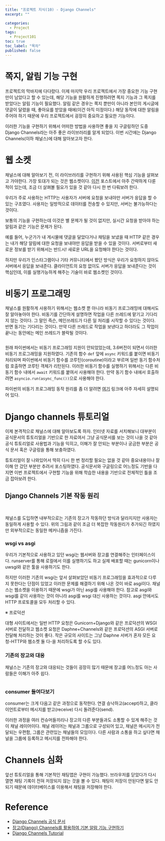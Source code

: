 ```yaml
---
title: "프로젝트 지식(10) - Django Channels"
excerpt: ""

categories:
  - Project
tags:
  - Project101
toc: true
toc_label: "목차"
published: false
---
```


# 쪽지, 알림 기능 구현

프로젝트의 막바지에 다다랐다. 이제 마지막 우리 프로젝트에서 가장 중요한 기능 구현만이 남았다고 할 수 있는데, 해당 기능을 원활하게 진행하려면 쪽지 기능과 그 쪽지를 받았다는 알림 기능이 필요했다. 알림 같은 경우는 쪽지 뿐만이 아니라 본인의 게시글에 댓글이 달렸을 때, 좋아요를 받았을 때에(이건 아직 미정이다.) 해당 동작에 대한 알림을 주어야 하기 때문에 우리 프로젝트에서 굉장히 중요하고 필요한 기능이다. 

이러한 기능을 구현하기 위해서 어떠한 방법을 사용하면 좋을 지 구글링하던 도중 Django Channels라는 아주 좋은 라이브러리를 알게 되었다. 이번 시간에는 Django Channels(이하 채널스)에 대해 알아보고자 한다.

# 웹 소켓

채널스에 대해 알아보기 전, 이 라이브러리를 구현하기 위해 사용된 핵심 기능을 살펴보고 가야한다. 가장 토대가 되는 것은 웹소켓이다. <a href="https://kgw7401.github.io/project/project8/">이전</a> 포스트에서 아주 간략하게 다룬 적이 있는데, 조금 더 살펴볼 필요가 있을 것 같아 다시 한 번 다뤄보려 한다.

우리가 주로 사용하는 HTTP는 사용자가 서버에 요청을 보내야만 서버가 응답을 할 수 있는 구조였다. 사용자는 일방적으로 데이터를 전송할 수 있지만, 서버는 불가능하다는 것이다. 

보통의 기능을 구현하는데 이것은 별 문제가 될 것이 없지만, 실시간 요청을 받아야 하는 알림과 같은 기능은 문제가 된다.

예를 들어, 누군가가 내 게시물에 댓글을 달았다거나 채팅을 보냈을 때 HTTP 같은 경우는 내가 해당 알림에 대한 요청을 보내야만 응답을 받을 수 있을 것이다. 서버로부터 새로운 정보를 받기 위해서는 반드시! 새로운 URL을 요청해야 한다는 것이다.

하지만 우리가 인스타그램이나 기타 커뮤니티에서 봤던 방식은 우리가 요청하지 않아도 서버에서 응답을 보내준다. 클라이언트의 요청 없이도 서버가 응답을 보내준다는 것이 핵심인데, 이를 실행가능하게 해주는 기술이 바로 웹소켓인 것이다. 

# 비동기 프로그래밍

채널스를 원활하게 사용하기 위해서는 웹소켓 뿐 아니라 비동기 프로그래밍에 대해서도 잘 알아놓아야 한다. 비동기를 간단하게 설명하면 작업을 다른 쓰레드에 맡기고 기다리지 않는 것이다. 그 말인 즉슨, 메인쓰레드가 다른 일 처리를 시작할 수 있다는 것이다. 반면 동기는 기다리는 것이다. 만약 다른 쓰레드로 작업을 보낸다고 하더라도 그 작업이 끝나는 동안에는 메인 쓰레드가 블락될 것이다.

<img src="">

원래 파이썬에서는 비동기 프로그래밍 지원이 안되었었는데, 3.6버전이 되면서 이러한 비동기 프로그래밍을 지원하였다. 기존의 함수 `def` 앞에 `async` 키워드를 붙이면 비동기 처리되며 파이썬에서  비동기 함수를 코루틴(coroutine)이라고 부르며 일반 동기 함수처럼 호출하면 코루틴 객체가 리턴된다. 이러한 비동기 함수를 실행하기 위해서는 다른 비동기 함수 내에서 `await` 키워드를 붙여서 사용해야 한다. 만약 동기 함수 내에서 호출하려면 `asyncio.run(async_func())`으로 사용해야 한다.

파이썬의 비동기 프로그래밍 동작 원리를 좀 더 알려면 <a href="https://it-eldorado.tistory.com/159">여기</a> 링크에 아주 자세히 설명되어 있다. 

# Django channels 튜토리얼

이제 본격적으로 채널스에 대해 알아보도록 하자. 인터넷 자료를 서치해보니 대부분이 공식문서의 튜토리얼을 기반으로 한 자료여서 그냥 공식문서를 보는 것이 나을 것 같아 공식 튜토리얼로 사용법과 기능을 익히고, 이해가 잘 안되는 부분이나 궁금한 부분은 공식 문서 혹은 구글링을 통해 보충하였다.

튜토리얼이 잘 나와있어서 딱히 다시 한 번 정리할 필요는 없을 것 같아 중요내용이나 잘 이해 안 갔던 부분만 추려서 포스팅하였다. 공식문서와 구글링으로 어느정도 기반을 다지면 이번 프로젝트에서 구현할 기능을 위해 학습한 내용을 기반으로 전체적인 틀을 조금 잡아보려 한다. 

## Django Channels 기본 작동 원리

<img src="">

<img src="">

채널스를 도입하면 내부적으로는 기존의 장고가 작동하던 방식과 달라지지만 사용자는 동일하게 사용할 수 있다. 위의 그림과 같이 조금 더 복잡한 작동원리가 추가되긴 하였지만 외부적으로는 동일한 메커니즘을 가진다. 

### wsgi vs asgi

우리가 기본적으로 사용하고 있던 wsgi는 웹서버와 장고를 연결해주는 인터페이스이다. runserver를 통해 로컬에서 이를 실행하기도 하고 실제 배포할 때는 gunicorn이나 uwsgi와 같은 툴을 사용하기도 한다. 

하지만 이러한 기존의 wsgi는 앞서 살펴보았던 비동기 프로그래밍을 효과적으로 다루지 못한다는 단점이 있었고 이러한 문제를 해결하기 위해 나온 것이 바로 asgi이다. 채널스는 웹소켓을 이용하기 때문에 wsgi가 아닌 asgi를 사용해야 한다. 참고로 asgi와 wsgi를 같이 사용하는 것이 아니라 asgi를 wsgi 대신 사용하는 것이다. asgi 안에서도 HTTP 프로토콜을 모두 처리할 수 있다. 

※ 프로덕션

대형 사이트에서는 일반 HTTP 요청은 Gunicorn+Django와 같은 프로덕션의 WSGI 서버로 전달하고 웹소켓 요청은 Daphne+Channels와 같은 프로덕션의 ASGI 서버로 전달해 처리하는 것이 좋다. 작은 규모의 사이트는 그냥 Daphne 서버가 혼자 모든 요청-HTTP와 웹소켓 둘 다-을 처리하도록 할 수도 있다.

### 기존의 장고와 대응

채널스는 기존의 장고와 대응되는 것들이 굉장히 많기 때문에 장고를 어느정도 아는 사람들은 이해가 아주 쉽다.

<img src="">

### consumer 들여다보기

consumer는 크게 다음고 같은 과정으로 동작한다. 연결 승낙하고(accept)하고, 클라이언트로부터 메시지를 받고(receive) 다시 돌려준다(send). 

이러한 과정을 여러 컨슈머들끼리나 장고의 다른 부분들과도 소통할 수 있게 해주는 것이 채널 레이어이다. 채널 레이어는 채널과 그룹으로 구성되어 있고, 채널은 메시지가 전달되는 우편함, 그룹은 관련있는 채널들의 모임이다. 다른 사람과 소통을 하고 싶다면 채널을 그룹에 등록하고 메시지를 전파해야 한다. 

# Channels 심화

앞선 튜토리얼을 통해 기본적인 채팅앱은 구현이 가능했다. 브라우저를 닫았다가 다시 열면 채팅 기록이 전혀 저장되지 않는 것을 볼 수 있다. 채팅이 저장이 안된다면 말도 안되기 때문에 데이터베이스를 이용해서 채팅을 저장해야 한다. 

# Reference

- <a href="https://channels.readthedocs.io/en/stable/">Django Channels 공식 문서</a>
- <a href="https://medium.com/@whj2013123218/%EC%9E%A5%EA%B3%A0-django-channels%EB%A5%BC-%ED%99%9C%EC%9A%A9%ED%95%98%EC%97%AC-%EA%B8%B0%EB%B3%B8-%EC%95%8C%EB%9E%8C-%EA%B8%B0%EB%8A%A5-%EA%B5%AC%ED%98%84%ED%95%98%EA%B8%B0-%EC%85%8B%ED%8C%85%ED%8E%B8-9a344b905429">장고(Django) Channels를 활용하여 기본 알람 기능 구현하기</a>
- <a href="https://www.youtube.com/watch?v=xrKKRRC518Y&list=PLLRM7ROnmA9EnQmnfTgUzCfzbbnc-oEbZ&index=2">Django Channels Tutorial</a>